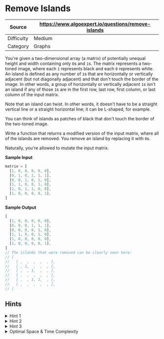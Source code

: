 # Remove Islands

| Source | https://www.algoexpert.io/questions/remove-islands |
|---|---|
| Difficulty | Medium |
| Category | Graphs |

You're given a two-dimensional array (a matrix) of potentially unequal height and 
width containing only `0`s and `1`s. The matrix represents a two-toned image, where 
each `1` represents black and each `0` represents white. An island is defined as 
any number of `1`s that are horizontally or vertically adjacent (but not diagonally 
adjacent) and that don't touch the border of the image. In other words, a group of 
horizontally or vertically adjacent `1`s isn't an island if any of those `1`s are 
in the first row, last row, first column, or last column of the input matrix.

Note that an island can twist. In other words, it doesn't have to be a straight
vertical line or a straight horizontal line; it can be L-shaped, for example.

You can think of islands as patches of black that don't touch the border of the
two-toned image.

Write a function that returns a modified version of the input matrix, where all of
the islands are removed. You remove an island by replacing it with `0`s.

Naturally, you're allowed to mutate the input matrix.

**Sample Input**
```ts
matrix = [
  [1, 0, 0, 0, 0, 0],
  [0, 1, 0, 1, 1, 1],
  [0, 0, 1, 0, 1, 0],
  [1, 1, 0, 0, 1, 0],
  [1, 0, 1, 1, 0, 0],
  [1, 0, 0, 0, 0, 1],
]
```

**Sample Output**
```ts
[
  [1, 0, 0, 0, 0, 0],
  [0, 0, 0, 1, 1, 1],
  [0, 0, 0, 0, 1, 0],
  [1, 1, 0, 0, 1, 0],
  [1, 0, 0, 0, 0, 0],
  [1, 0, 0, 0, 0, 1],
]
// The islands that were removed can be clearly seen here:
// [
//   [ ,  ,  ,  ,  , ],
//   [ , 1,  ,  ,  , ],
//   [ ,  , 1,  ,  , ],
//   [ ,  ,  ,  ,  , ],
//   [ ,  , 1, 1,  , ],
//   [ ,  ,  ,  ,  , ],
// ]
```

## Hints

<details>
<summary>Hint 1</summary>
How would you solve this problem if you knew the positions of all the non-island 1s?
</details>

<details>
<summary>Hint 2</summary>
Find and store the positions of all the non-island 1s. You can do this by performing 
a graph traversal (depth-first search, for example) on all the 1s that are on the 
border of the image. Afterwards, you can easily identify and remove all the island 
1s from the input matrix by relying on the data structure that you used to store 
the positions of non-island 1s.
</details>

<details>
<summary>Hint 3</summary>
You can also solve this problem without the use of a data structure that stores the 
positions of non-islands 1s. Simply loop through the border of the image, and perform 
a depth-first search on all positions with the value 1. During this depth-first search, 
find all the 1s that are connected to the original position on the border, and change 
them from 1 to 2. After changing all non-island 1s to 2s, you can simply remove all 
the remaining 1s, which are guaranteed to be islands, from the matrix (by replacing 
them with 0s), and you can then change all the 2s back to 1s, since these were previously 
determined to be non-islands.
</details>

<details>
<summary>Optimal Space &amp; Time Complexity</summary>
O(w * h) time | O(w * h) space - where w and h are the width and height of the input matrix
</details>
